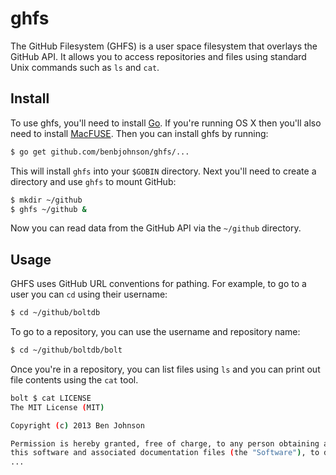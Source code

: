 ghfs
====

The GitHub Filesystem (GHFS) is a user space filesystem that overlays the
GitHub API. It allows you to access repositories and files using standard
Unix commands such as `ls` and `cat`.


## Install

To use ghfs, you'll need to install [Go][go]. If you're running OS X then you'll
also need to install [MacFUSE][macfuse]. Then you can install ghfs by running:

```sh
$ go get github.com/benbjohnson/ghfs/...
```

This will install `ghfs` into your `$GOBIN` directory. Next you'll need to
create a directory and use `ghfs` to mount GitHub:

```sh
$ mkdir ~/github
$ ghfs ~/github &
```

Now you can read data from the GitHub API via the `~/github` directory.

[go]: https://golang.org
[macfuse]: https://osxfuse.github.io


## Usage

GHFS uses GitHub URL conventions for pathing. For example, to go to a user
you can `cd` using their username:

```sh
$ cd ~/github/boltdb
```

To go to a repository, you can use the username and repository name:

```sh
$ cd ~/github/boltdb/bolt
```

Once you're in a repository, you can list files using `ls` and you can print
out file contents using the `cat` tool.

```sh
bolt $ cat LICENSE
The MIT License (MIT)

Copyright (c) 2013 Ben Johnson

Permission is hereby granted, free of charge, to any person obtaining a copy of
this software and associated documentation files (the "Software"), to deal in
...
```


